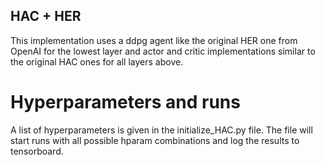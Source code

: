 ## HAC + HER
This implementation uses a ddpg agent like the original HER one from OpenAI for the lowest layer and actor and critic implementations similar to the original HAC ones for all layers above.

# Hyperparameters and runs
A list of hyperparameters is given in the initialize_HAC.py file. The file will start runs with all possible hparam combinations and log the results to tensorboard.


